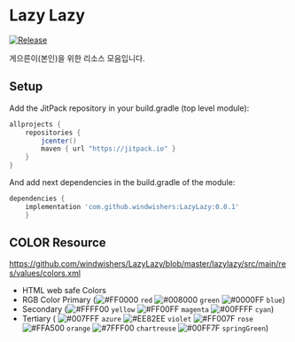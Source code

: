 Lazy Lazy
====

[![Release](https://jitpack.io/v/windwishers/LazyLazy.svg)](https://jitpack.io/#windwishers/LazyLazy)


게으른이(본인)을 위한 리소스 모음입니다.


## Setup
Add the JitPack repository in your build.gradle (top level module):
```gradle
allprojects {
    repositories {
        jcenter()
        maven { url "https://jitpack.io" }
    }
}
```

And add next dependencies in the build.gradle of the module:
```gradle
dependencies {
    implementation 'com.github.windwishers:LazyLazy:0.0.1'
    }
```


COLOR Resource
---
https://github.com/windwishers/LazyLazy/blob/master/lazylazy/src/main/res/values/colors.xml

* HTML web safe Colors  
* RGB Color Primary 
(![#FF0000](https://placehold.it/15/FF0000/000000?text=+) `red` 
![#008000](https://placehold.it/15/008000/000000?text=+) `green`
 ![#0000FF](https://placehold.it/15/0000FF/0000FF?text=+) `blue`)   
* Secondary
(![#FFFF00](https://placehold.it/15/FFFF00/000000?text=+) `yellow`
![#FF00FF](https://placehold.it/15/FF00FF/000000?text=+) `magenta`
![#00FFFF](https://placehold.it/15/00FFFF/000000?text=+) `cyan`)   
* Tertiary (
![#007FFF](https://placehold.it/15/007FFF/000000?text=+) `azure`
![#EE82EE](https://placehold.it/15/EE82EE/000000?text=+) `violet`
![#FF007F](https://placehold.it/15/FF007F/FF007F?text=+) `rose`
![#FFA500](https://placehold.it/15/FFA500/FFA500?text=+) `orange`
![#7FFF00](https://placehold.it/15/7FFF00/000000?text=+) `chartreuse`
![#00FF7F](https://placehold.it/15/00FF7F/000000?text=+) `springGreen`)    

